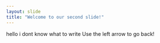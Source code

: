 ```yaml
---
layout: slide
title: "Welcome to our second slide!"
---
```

hello i dont know what to write
Use the left arrow to go back!
